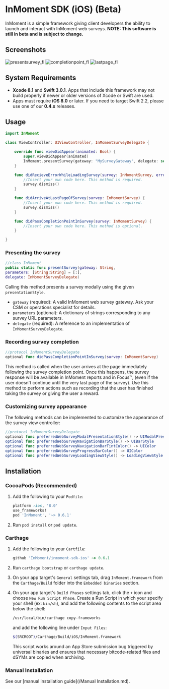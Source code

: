 # InMoment SDK (iOS) (Beta)
InMoment is a simple framework giving client developers the ability to
launch and interact with InMoment web surveys.
**NOTE: This software is still in beta and is subject to change.**

## Screenshots

![presentsurvey_fl](https://cloud.githubusercontent.com/assets/15389109/18068072/e5e2c70e-6dfc-11e6-85fa-c7e60301b89b.gif)
![completionpoint_fl](https://cloud.githubusercontent.com/assets/15389109/18071937/d83ad6c2-6e16-11e6-8a3d-c49935905410.gif)
![lastpage_fl](https://cloud.githubusercontent.com/assets/15389109/18071939/dac98abe-6e16-11e6-909b-b976b6a84864.gif)

## System Requirements

- **Xcode 8.1** and **Swift 3.0.1**. Apps that include this framework may not build properly if newer or older versions of Xcode or Swift are used.
- Apps must require **iOS 8.0** or later. If you need to target Swift 2.2, please use one of our **0.4.x** releases.

## Usage

```swift
import InMoment
```

```swift
class ViewController: UIViewController, InMomentSurveyDelegate {

    override func viewDidAppear(animated: Bool) {
        super.viewDidAppear(animated)
        InMoment.presentSurvey(gateway: "MySurveyGateway", delegate: self)
    }

    func didRecieveErrorWhileLoadingSurvey(survey: InMomentSurvey, error: NSError) {
        //Insert your own code here. This method is required.
        survey.dismiss()
    }

    func didArriveAtLastPageOfSurvey(survey: InMomentSurvey) {
        //Insert your own code here. This method is required.
        survey.dismiss()
    }

    func didPassCompletionPointInSurvey(survey: InMomentSurvey) {
        //Insert your own code here. This method is optional.
    }

}
```

### Presenting the survey

```swift
//class InMoment
public static func presentSurvey(gateway: String, 
parameters: [String:String] = [:],
delegate: InMomentSurveyDelegate)
```

Calling this method presents a survey modally using the given ```presentationStyle```.
- ```gateway``` (required): A valid InMoment web survey gateway. Ask your CSM or operations specialist for details.
- ```parameters``` (optional): A dictionary of strings corresponding to any survey URL parameters.
- ```delegate``` (required): A reference to an implementation of ```InMomentSurveyDelegate```.

### Recording survey completion

```swift
//protocol InMomentSurveyDelegate
optional func didPassCompletionPointInSurvey(survey: InMomentSurvey)
```

This method is called when the user arrives at the page immediately following the survey completion point. Once this happens, the survey response will be available in InMoment reports and in Focus™, (even if the user doesn't continue until the very last page of the survey). Use this method to perform actions such as recording that the user has finished taking the survey or giving the user a reward.

### Customizing survey appearance

The following methods can be implemented to customize the appearance of the survey view controller:

```swift
//protocol InMomentSurveyDelegate
optional func preferredWebSurveyModalPresentationStyle() -> UIModalPresentationStyle
optional func preferredWebSurveyNavigationBarStyle() -> UIBarStyle
optional func preferredWebSurveyNavigationBarTintColor() -> UIColor
optional func preferredWebSurveyProgressBarColor() -> UIColor
optional func preferredWebSurveyLoadingViewStyle() -> LoadingViewStyle
```

## Installation

### CocoaPods (Recommended)

1. Add the following to your ```Podfile```:

    ```ruby
    platform :ios, '8.0'
    use_frameworks!
    pod 'InMoment', '~> 0.6.1'
    ```

2. Run ```pod install``` or ```pod update```.

### Carthage

1. Add the following to your ```Cartfile```:

    ```ruby
    github 'InMoment/inmoment-sdk-ios' ~> 0.6.1
    ```

2. Run ```carthage bootstrap``` or ```carthage update```.
3. On your app target's ```General``` settings tab, drag ```InMoment.framework``` from the ```Carthage/Build``` folder into the ```Embedded binaries``` section.
4. On your app target's ```Build Phases``` settings tab, click the ```+``` icon and choose ```New Run Script Phase```. Create a Run Script in which your specify your shell (ex: ```bin/sh```), and add the following contents to the script area below the shell:

    ```bash
    /usr/local/bin/carthage copy-frameworks
    ```

    and add the following line under ```Input Files```:

    ```bash
    $(SRCROOT)/Carthage/Build/iOS/InMoment.framework
    ```

    This script works around an App Store submission bug triggered by universal binaries and ensures that necessary bitcode-related files and dSYMs are copied when archiving.

### Manual Installation

See our [manual installation guide](/Manual Installation.md).
